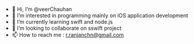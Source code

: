 - 👋 Hi, I’m @veerChauhan
- 👀 I’m interested in programming mainly on iOS application development
- 🌱 I’m currently learning swift and node.js
- 💞️ I’m looking to collaborate on sswift project
- 📫 How to reach me : r.ranjanchn@gmail.com

<!---
veerChauhan/veerChauhan is a ✨ special ✨ repository because its `README.md` (this file) appears on your GitHub profile.
You can click the Preview link to take a look at your changes.
--->
